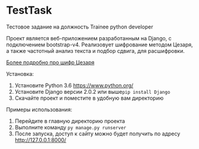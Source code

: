 # TestTask
Тестовое задание на должность Trainee python developer

Проект является веб-приложением разработанным на Django, с подключением bootstrap-v4.
Реализовует шифрование методом Цезаря, а также частотный анализ текста и подбор сдвига, для расшифровки.

[Более подробно про шифр Цезаря](https://ru.wikipedia.org/wiki/%D0%A8%D0%B8%D1%84%D1%80_%D0%A6%D0%B5%D0%B7%D0%B0%D1%80%D1%8F)

Установка:
1. Установите Python 3.6 https://www.python.org/
2. Установите Django версии 2.0.2 или выше```pip install Django```
3. Скачайте проект и поместите в удобную вам директорию

Примеры использования:
1. Перейдите в главную директорию проекта
2. Выполните команду 
```py manage.py runserver```
3. После запуска, доступ к сайту можно будет получить по адресу http://127.0.0.1:8000/
